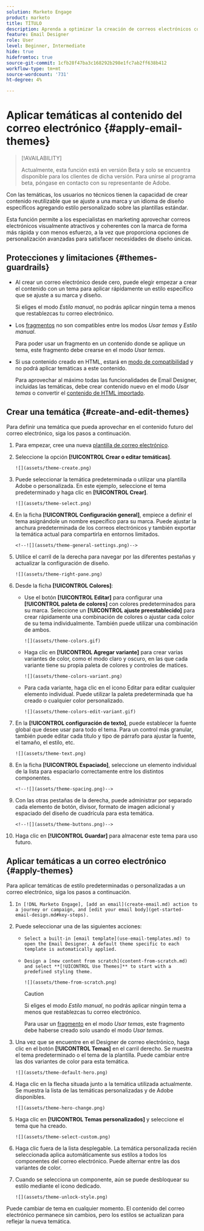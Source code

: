 ```yaml
---
solution: Marketo Engage
product: marketo
title: TÍTULO
description: Aprenda a optimizar la creación de correos electrónicos con temáticas y módulos reutilizables, lo que garantiza la coherencia y la eficacia del diseño.
feature: Email Designer
role: User
level: Beginner, Intermediate
hide: true
hidefromtoc: true
source-git-commit: 1cfb28f47ba3c168292b298e1fc7ab2ff638b412
workflow-type: tm+mt
source-wordcount: '731'
ht-degree: 4%

---
```


# Aplicar temáticas al contenido del correo electrónico {#apply-email-themes}

>[!AVAILABILITY]
>
>Actualmente, esta función está en versión Beta y solo se encuentra disponible para los clientes de dicha versión. Para unirse al programa beta, póngase en contacto con su representante de Adobe.

Con las temáticas, los usuarios no técnicos tienen la capacidad de crear contenido reutilizable que se ajuste a una marca y un idioma de diseño específicos agregando estilo personalizado sobre las plantillas estándar<!-- to achieve brand specific results-->.

Esta función permite a los especialistas en marketing aprovechar correos electrónicos visualmente atractivos y coherentes con la marca de forma más rápida y con menos esfuerzo, a la vez que proporciona opciones de personalización avanzadas para satisfacer necesidades de diseño únicas.

<!--What is the Enhanced Email Authoring Experience?

This feature introduces two key components to simplify and enhance email creation:

* **Theme Management System**: A centralized system for creating, customizing, and applying reusable themes to emails. Themes ensure consistent styling across campaigns and eliminate the need for repetitive manual styling.

* **Modules**: Pre-designed, reusable content blocks that abstract common email elements (e.g., titles, descriptions, images, and links). Modules are built using customizable low-level components, offering flexibility while maintaining design standards.

Key Benefits:

- **Consistency**: Ensure all emails align with your brand's design guidelines.
- **Efficiency**: Save time by reusing themes and modules across campaigns.
- **Customization**: Add custom CSS and mobile-specific styles for advanced designs.
- **Scalability**: Eliminate repetitive styling tasks, enabling faster email creation.-->

## Protecciones y limitaciones {#themes-guardrails}

* Al crear un correo electrónico desde cero, puede elegir empezar a crear el contenido con un tema para aplicar rápidamente un estilo específico que se ajuste a su marca y diseño.

  Si eliges el modo _Estilo manual_, no podrás aplicar ningún tema a menos que restablezcas tu correo electrónico.

* Los [fragmentos](/help/marketo/product-docs/email-marketing/email-designer/fragments.md) no son compatibles entre los modos _Usar temas_ y _Estilo manual_.

  Para poder usar un fragmento en un contenido donde se aplique un tema, este fragmento debe crearse en el modo _Usar temas_.

* Si usa contenido creado en HTML, estará en [modo de compatibilidad](/help/marketo/product-docs/email-marketing/email-designer/email-authoring.md#import-html) y no podrá aplicar temáticas a este contenido.

  Para aprovechar al máximo todas las funcionalidades de Email Designer, incluidas las temáticas, debe crear contenido nuevo en el modo _Usar temas_ o convertir el [contenido de HTML importado](/help/marketo/product-docs/email-marketing/email-designer/email-authoring.md#import-html).

<!--If using a content created in Manual Styling mode or HTML, you cannot apply themes to this content. You must create a new content in Use Themes mode.

If you apply a theme to a content using a [fragment](../content-management/fragments.md) created in Manual Styling mode, the rendering may not be optimal.-->

## Crear una temática {#create-and-edit-themes}

Para definir una temática que pueda aprovechar en el contenido futuro del correo electrónico, siga los pasos a continuación.

1. Para empezar, cree una nueva [plantilla de correo electrónico](/help/marketo/product-docs/email-marketing/email-designer/email-template-authoring.md#create-an-email-template).

1. Seleccione la opción **[!UICONTROL Crear o editar temáticas]**.

   `![](assets/theme-create.png)`

1. Puede seleccionar la temática predeterminada o utilizar una plantilla Adobe o personalizada. En este ejemplo, seleccione el tema predeterminado y haga clic en **[!UICONTROL Crear]**.

   `![](assets/theme-select.png)`

1. En la ficha **[!UICONTROL Configuración general]**, empiece a definir el tema asignándole un nombre específico para su marca. Puede ajustar la anchura predeterminada de los correos electrónicos y también exportar la temática actual para compartirla en entornos limitados.

   `<!--![](assets/theme-general-settings.png)-->`

1. Utilice el carril de la derecha para navegar por las diferentes pestañas y actualizar la configuración de diseño.

   `![](assets/theme-right-pane.png)`

1. Desde la ficha **[!UICONTROL Colores]**:

   * Use el botón **[!UICONTROL Editar]** para configurar una **[!UICONTROL paleta de colores]** con colores predeterminados para su marca. Seleccione un **[!UICONTROL ajuste preestablecido]** para crear rápidamente una combinación de colores o ajustar cada color de su tema individualmente. También puede utilizar una combinación de ambos.

     `![](assets/theme-colors.gif)`

   * Haga clic en **[!UICONTROL Agregar variante]** para crear varias variantes de color, como el modo claro y oscuro, en las que cada variante tiene su propia paleta de colores y controles de matices.

     `![](assets/theme-colors-variant.png)`

   * Para cada variante, haga clic en el icono Editar para editar cualquier elemento individual. Puede utilizar la paleta predeterminada que ha creado o cualquier color personalizado.

     `![](assets/theme-colors-edit-variant.gif)`

1. En la **[!UICONTROL configuración de texto]**, puede establecer la fuente global que desee usar para todo el tema. Para un control más granular, también puede editar cada título y tipo de párrafo para ajustar la fuente, el tamaño, el estilo, etc.

   `![](assets/theme-text.png)`

1. En la ficha **[!UICONTROL Espaciado]**, seleccione un elemento individual de la lista para espaciarlo correctamente entre los distintos componentes.

   `<!--![](assets/theme-spacing.png)-->`

1. Con las otras pestañas de la derecha, puede administrar por separado cada elemento de botón, divisor, formato de imagen adicional y espaciado del diseño de cuadrícula para esta temática.

   `<!--![](assets/theme-buttons.png)-->`

1. Haga clic en **[!UICONTROL Guardar]** para almacenar este tema para uso futuro.

## Aplicar temáticas a un correo electrónico {#apply-themes}

Para aplicar temáticas de estilo predeterminadas o personalizadas a un correo electrónico, siga los pasos a continuación.

1. `In [!DNL Marketo Engage], [add an email](create-email.md) action to a journey or campaign, and [edit your email body](get-started-email-design.md#key-steps).`

1. Puede seleccionar una de las siguientes acciones:

   * `Select a built-in [email template](use-email-templates.md) to open the Email Designer. A default theme specific to each template is automatically applied.`

   * `Design a [new content from scratch](content-from-scratch.md) and select **[!UICONTROL Use Themes]** to start with a predefined styling theme.`

     `![](assets/theme-from-scratch.png)`

     >[!CAUTION]
     >
     >Si eliges el modo _Estilo manual_, no podrás aplicar ningún tema a menos que restablezcas tu correo electrónico.
     >
     >Para usar un [fragmento](/help/marketo/product-docs/email-marketing/email-designer/fragments.md) en el modo _Usar temas_, este fragmento debe haberse creado solo usando el modo _Usar temas_.

1. Una vez que se encuentre en el Designer de correo electrónico, haga clic en el botón **[!UICONTROL Temas]** en el carril derecho. Se muestra el tema predeterminado o el tema de la plantilla. Puede cambiar entre las dos variantes de color para esta temática.

   `![](assets/theme-default-hero.png)`

1. Haga clic en la flecha situada junto a la temática utilizada actualmente. Se muestra la lista de las temáticas personalizadas y de Adobe disponibles.

   `![](assets/theme-hero-change.png)`

1. Haga clic en **[!UICONTROL Temas personalizados]** y seleccione el tema que ha creado.

   `![](assets/theme-select-custom.png)`

1. Haga clic fuera de la lista desplegable. La temática personalizada recién seleccionada aplica automáticamente sus estilos a todos los componentes del correo electrónico. Puede alternar entre las dos variantes de color.

1. Cuando se selecciona un componente, aún se puede desbloquear su estilo mediante el icono dedicado.

   `![](assets/theme-unlock-style.png)`

Puede cambiar de tema en cualquier momento. El contenido del correo electrónico permanece sin cambios, pero los estilos se actualizan para reflejar la nueva temática.

<!--
>[!NOTE]
> - Themes apply styles globally. Ensure your theme is finalized before applying it to multiple emails.
> - Switching themes may override custom styles applied to individual components.

>[!CAUTION]
> - When using fragments, the email's theme will override the fragment's styles. A warning will be displayed in the editor if there is a conflict.

## Example Use Cases {#example-use-cases}

### 1. Creating a New Theme
- A marketer creates a theme with their brand's colors, fonts, and button styles.
- The theme is saved and reused across multiple email campaigns.

### 2. Switching Themes
- A marketer applies a holiday-themed design to an existing email by switching to a pre-designed holiday theme.-->
